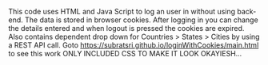 This code uses HTML and Java Script to log an user in without using back-end. The data is stored in browser cookies. After logging in you can change the details entered and when logout is pressed the cookies are expired.
Also contains dependent drop down for Countries > States > Cities by using a REST API call. 
Goto https://subratsri.github.io/loginWithCookies/main.html to see this work
ONLY INCLUDED CSS TO MAKE IT LOOK OKAYIESH...
